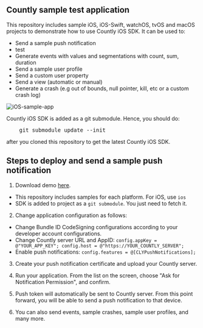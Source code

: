 ## Countly sample test application

This repository includes sample iOS, iOS-Swift, watchOS, tvOS and macOS projects to demonstrate how to use Countly iOS SDK. It can be used to: 

* Send a sample push notification
* test
* Generate events with values and segmentations with count, sum, duration
* Send a sample user profile
* Send a custom user property
* Send a view (automatic or manual)
* Generate a crash (e.g out of bounds, null pointer, kill, etc or a custom crash log)

![iOS-sample-app](https://count.ly/github/countly-ios-sample-app.png)

Countly iOS SDK is added as a git submodule. Hence, you should do:

<pre class="prettyprint">
	git submodule update --init
</pre>

after you cloned this repository to get the latest Countly iOS SDK.

## Steps to deploy and send a sample push notification

1. Download demo [here](https://github.com/Countly/countly-sample-ios).

- This repository includes samples for each platform. For iOS, use `ios`
- SDK is added to project as a `git submodule`. You just need to fetch it.

2. Change application configuration as follows: 

- Change Bundle ID CodeSigning configurations according to your developer account configurations.
- Change Countly server URL and AppID: `config.appKey = @"YOUR_APP_KEY"; config.host = @"https://YOUR_COUNTLY_SERVER";`
- Enable push notifications: `config.features = @[CLYPushNotifications];`

3. Create your push notification certificate and upload your Countly server.

4. Run your application. From the list on the screen, choose "Ask for Notification Permission", and confirm.

5. Push token will automatically be sent to Countly server. From this point forward, you will be able to send a push notification to that device. 

6. You can also send events, sample crashes, sample user profiles, and many more.
